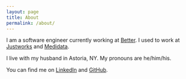 ```yaml
---
layout: page
title: About
permalink: /about/
---
```


I am a software engineer currently working at [Better](https://better.com/). I
used to work at [Justworks](https://justworks.com/) and
[Medidata](https://www.medidata.com/).

I live with my husband in Astoria, NY. My pronouns are he/him/his.

You can find me on [LinkedIn](https://www.linkedin.com/in/jimmyfarillo) and
[GitHub](https://github.com/jimmyfarillo).
